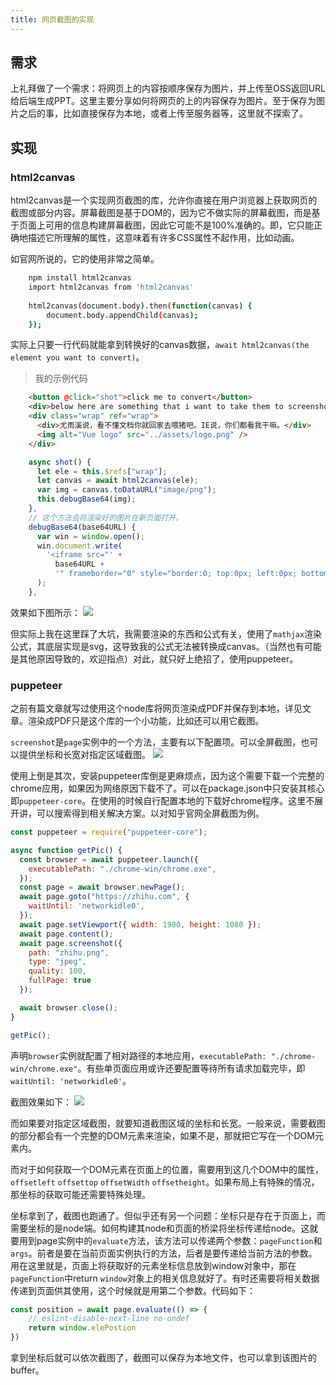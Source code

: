 ```yaml
---
title: 网页截图的实现
---
```

## 需求

上礼拜做了一个需求：将网页上的内容按顺序保存为图片，并上传至OSS返回URL给后端生成PPT。这里主要分享如何将网页的上的内容保存为图片。至于保存为图片之后的事，比如直接保存为本地，或者上传至服务器等，这里就不探索了。

## 实现

### html2canvas
html2canvas是一个实现网页截图的库，允许你直接在用户浏览器上获取网页的截图或部分内容。屏幕截图是基于DOM的，因为它不做实际的屏幕截图，而是基于页面上可用的信息构建屏幕截图，因此它可能不是100%准确的。即，它只能正确地描述它所理解的属性，这意味着有许多CSS属性不起作用，比如动画。

如官网所说的，它的使用非常之简单。

```bash
	npm install html2canvas
	import html2canvas from 'html2canvas'
    
    html2canvas(document.body).then(function(canvas) {
    	document.body.appendChild(canvas);
	});
```
实际上只要一行代码就能拿到转换好的canvas数据，`await html2canvas(the element you want to convert)`。

> 我的示例代码
```HTML
    <button @click="shot">click me to convert</button>
    <div>below here are something that i want to take them to screenshot</div>
    <div class="wrap" ref="wrap">
      <div>尤雨溪说，看不懂文档你就回家去喂猪吧。IE说，你们都看我干嘛。</div>
      <img alt="Vue logo" src="../assets/logo.png" />
    </div>
```
```javascript
    async shot() {
      let ele = this.$refs["wrap"];
      let canvas = await html2canvas(ele);
      var img = canvas.toDataURL("image/png");
      this.debugBase64(img);
    },
    // 这个方法会将渲染好的图片在新页面打开。
    debugBase64(base64URL) {
      var win = window.open();
      win.document.write(
        '<iframe src="' +
          base64URL +
          '" frameborder="0" style="border:0; top:0px; left:0px; bottom:0px; right:0px; width:100%; height:100%;" allowfullscreen></iframe>'
      );
    },
```
效果如下图所示：
![](https://i.loli.net/2020/05/17/8GWBVvXzb4OfLk5.png)

但实际上我在这里踩了大坑，我需要渲染的东西和公式有关，使用了`mathjax`渲染公式，其底层实现是svg，这导致我的公式无法被转换成canvas。（当然也有可能是其他原因导致的，欢迎指点）对此，就只好上绝招了，使用puppeteer。

### puppeteer
之前有篇文章就写过使用这个node库将网页渲染成PDF并保存到本地，详见文章。渲染成PDF只是这个库的一个小功能，比如还可以用它截图。

`screenshot`是`page`实例中的一个方法，主要有以下配置项。可以全屏截图，也可以提供坐标和长宽对指定区域截图。
![](https://i.loli.net/2020/05/17/qTpxBc3mKh59LSI.png)

使用上倒是其次，安装puppeteer库倒是更麻烦点，因为这个需要下载一个完整的chrome应用，如果因为网络原因下载不了。可以在package.json中只安装其核心即`puppeteer-core`。在使用的时候自行配置本地的下载好chrome程序。这里不展开讲，可以搜索得到相关解决方案。以对知乎官网全屏截图为例。
```javascript
const puppeteer = require("puppeteer-core");

async function getPic() {
  const browser = await puppeteer.launch({
    executablePath: "./chrome-win/chrome.exe",
  });
  const page = await browser.newPage();
  await page.goto("https://zhihu.com", {
    waitUntil: 'networkidle0',
  });
  await page.setViewport({ width: 1980, height: 1080 });
  await page.content();
  await page.screenshot({
    path: "zhihu.png",
    type: "jpeg",
    quality: 100,
    fullPage: true
  });

  await browser.close();
}

getPic();
```
声明`browser`实例就配置了相对路径的本地应用，`executablePath: "./chrome-win/chrome.exe"`。有些单页面应用或许还要配置等待所有请求加载完毕，即`waitUntil: 'networkidle0'`。

截图效果如下：
![](https://i.loli.net/2020/05/17/FspBZGebKfudtWM.png)

而如果要对指定区域截图，就要知道截图区域的坐标和长宽。一般来说，需要截图的部分都会有一个完整的DOM元素来渲染，如果不是，那就把它写在一个DOM元素内。

而对于如何获取一个DOM元素在页面上的位置，需要用到这几个DOM中的属性，`offsetleft` `offsettop` `offsetWidth` `offsetheight`。如果布局上有特殊的情况，那坐标的获取可能还需要特殊处理。

坐标拿到了，截图也跑通了。但似乎还有另一个问题：坐标只是存在于页面上，而需要坐标的是node端。如何构建其node和页面的桥梁将坐标传递给node。这就要用到page实例中的`evaluate`方法，该方法可以传递两个参数：`pageFunction`和`args`。前者是要在当前页面实例执行的方法，后者是要传递给当前方法的参数。用在这里就是，页面上将获取好的元素坐标信息放到window对象中，那在`pageFunction`中return `window`对象上的相关信息就好了。有时还需要将相关数据传递到页面供其使用，这个时候就是用第二个参数。代码如下：
```javascript
const position = await page.evaluate(() => {
    // eslint-disable-next-line no-undef
    return window.elePostion
})
```
拿到坐标后就可以依次截图了，截图可以保存为本地文件，也可以拿到该图片的buffer。
